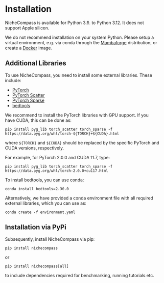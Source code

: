# Installation

NicheCompass is available for Python 3.9. to Python 3.12. It does not support
Apple silicon.


We do not recommend installation on your system Python. Please setup a virtual
environment, e.g. via conda through the [Mambaforge] distribution, or create a
[Docker] image.

## Additional Libraries

To use NicheCompass, you need to install some external libraries. These include:
- [PyTorch]
- [PyTorch Scatter]
- [PyTorch Sparse]
- [bedtools]

We recommend to install the PyTorch libraries with GPU support. If you have
CUDA, this can be done as:

```
pip install pyg_lib torch_scatter torch_sparse -f https://data.pyg.org/whl/torch-${TORCH}+${CUDA}.html
```
where `${TORCH}` and `${CUDA}` should be replaced by the specific PyTorch and
CUDA versions, respectively.

For example, for PyTorch 2.0.0 and CUDA 11.7, type:
```
pip install pyg_lib torch_scatter torch_sparse -f https://data.pyg.org/whl/torch-2.0.0+cu117.html
```

To install bedtools, you can use conda:
```
conda install bedtools=2.30.0
```

Alternatively, we have provided a conda environment file with all required
external libraries, which you can use as:
```
conda create -f environment.yaml
```

## Installation via PyPi

Subsequently, install NicheCompass via pip:
```
pip install nichecompass
```

or
```
pip install nichecompass[all]
```
to include dependencies required for benchmarking, running tutorials etc.

[Mambaforge]: https://github.com/conda-forge/miniforge
[Docker]: https://www.docker.com
[PyTorch]: http://pytorch.org
[PyTorch Scatter]: https://github.com/rusty1s/pytorch_scatter
[PyTorch Sparse]: https://github.com/rusty1s/pytorch_sparse
[bedtools]: https://bedtools.readthedocs.io